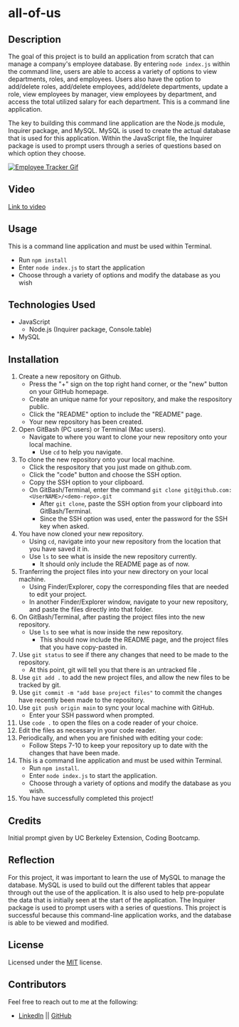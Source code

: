# all-of-us

## Description

The goal of this project is to build an application from scratch that can manage a company's employee database. By entering `node index.js` within the command line, users are able to access a variety of options to view departments, roles, and employees. Users also have the option to add/delete roles, add/delete employees, add/delete departments, update a role, view employees by manager, view employees by department, and access the total utilized salary for each department. This is a command line application. 

The key to building this command line application are the Node.js module, Inquirer package, and MySQL. MySQL is used to create the actual database that is used for this application. Within the JavaScript file, the Inquirer package is used to prompt users through a series of questions based on which option they choose. 

[![Employee Tracker Gif](./assets/employeeTracker.gif)](https://drive.google.com/file/d/1tnu_8aTPj9XkgblnoUt6PpH9_3ITXr1i/view "video")
## Video

[Link to video](https://drive.google.com/file/d/1tnu_8aTPj9XkgblnoUt6PpH9_3ITXr1i/view)

## Usage

This is a command line application and must be used within Terminal. 
* Run `npm install`
* Enter `node index.js` to start the application 
* Choose through a variety of options and modify the database as you wish

## Technologies Used

* JavaScript
    * Node.js (Inquirer package, Console.table)
* MySQL 

## Installation

1. Create a new repository on Github. 
    - Press the "+" sign on the top right hand corner, or the "new" button on your GitHub homepage. 
    - Create an unique name for your repository, and make the respository public. 
    - Click the "README" option to include the "README" page. 
    - Your new repository has been created.
2. Open GitBash (PC users) or Terminal (Mac users).
    - Navigate to where you want to clone your new repository onto your local machine. 
        - Use `cd` to help you navigate. 
3. To clone the new repository onto your local machine. 
    - Click the respository that you just made on github.com.
    - Click the "code" button and choose the SSH option. 
    - Copy the SSH option to your clipboard. 
    - On GitBash/Terminal, enter the command `git clone git@github.com:<UserNAME>/<demo-repo>.git`
        - After `git clone`, paste the SSH option from your clipboard into GitBash/Terminal.
        - Since the SSH option was used, enter the password for the SSH key when asked. 
4. You have now cloned your new repository.
    - Using `cd`, navigate into your new repository from the location that you have saved it in. 
    - Use `ls` to see what is inside the new repository currently. 
        - It should only include the README page as of now.
5. Tranferring the project files into your new directory on your local machine. 
    - Using Finder/Explorer, copy the corresponding files that are needed to edit your project. 
    - In another Finder/Explorer window, navigate to your new repository, and paste the files directly into that folder. 
6. On GitBash/Terminal, after pasting the project files into the new repository. 
    - Use `ls` to see what is now inside the new repository.
        - This should now include the README page, and the project files that you have copy-pasted in. 
7. Use `git status` to see if there any changes that need to be made to the repository. 
    - At this point, git will tell you that there is an untracked file .
8. Use `git add .` to add the new project files, and allow the new files to be tracked by git.
9. Use `git commit -m "add base project files"` to commit the changes have recently been made to the repository. 
10. Use `git push origin main` to sync your local machine with GitHub. 
    - Enter your SSH password when prompted. 
11. Use `code .` to open the files on a code reader of your choice.
12. Edit the files as necessary in your code reader. 
13. Periodically, and when you are finished with editing your code: 
    - Follow Steps 7-10 to keep your repository up to date with the changes that have been made. 
14. This is a command line application and must be used within Terminal. 
    * Run `npm install`.
    * Enter `node index.js` to start the application.
    * Choose through a variety of options and modify the database as you wish.
15. You have successfully completed this project!

## Credits

Initial prompt given by UC Berkeley Extension, Coding Bootcamp. 

## Reflection

For this project, it was important to learn the use of MySQL to manage the database. MySQL is used to build out the different tables that appear through out the use of the application. It is also used to help pre-populate the data that is initially seen at the start of the application. The Inquirer package is used to prompt users with a series of questions. This project is successful because this command-line application works, and the database is able to be viewed and modified. 

## License

Licensed under the [MIT](https://choosealicense.com/licenses/mit/#) license. 

## Contributors

Feel free to reach out to me at the following: 
* [LinkedIn](https://www.linkedin.com/in/snehita-kolli-0abb23b1/) || [GitHub](https://github.com/snehitak20)

